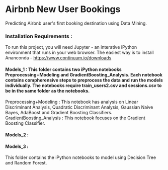 # Airbnb New User Bookings
 
Predicting Airbnb user's first booking destination using Data Mining.

### Installation Requirements : 
  
To run this project, you will need Jupyter - an interative iPython environment that runs in your web browser. The easiest way is to install Ananconda - https://www.continuum.io/downloads 

#### Models_1 : This folder contains two iPython notebooks Preprocessing+Modeling and GradientBoosting_Analysis. Each notebook contains compherensive steps to preprocess the data and run the models individually. The notebooks require train_users2.csv and sessions.csv to be in the same folder as the notebooks. 
Preprocessing+Modeling : This notebook has analysis on Linear Discriminant Analysis, Quadratic Discriminant Analysis, Gaussian Naive Bayes, AdaBoost and Gradient Boosting Classifiers.
GradientBoosting_Analysis : This notebook focuses on the Gradient Boosting Classifier.


#### Models_2 :


#### Models_3 : 

This folder contains the iPython notebooks to model using Decision Tree and Random Forest. 
